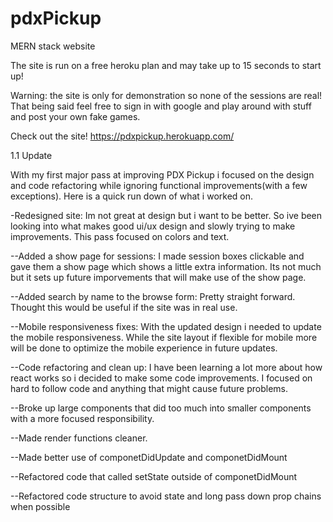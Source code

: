 # pdxPickup
MERN stack website

The site is run on a free heroku plan and may take up to 15 seconds to start up!

Warning: the site is only for demonstration so none of the sessions are real! That being said feel free to sign in with google and play around with stuff and post your own fake games.

Check out the site!
https://pdxpickup.herokuapp.com/


1.1 Update

With my first major pass at improving PDX Pickup i focused on the design and code refactoring while ignoring functional improvements(with a few exceptions). Here is a quick run down of what i worked on.

-Redesigned site: Im not great at design but i want to be better. So ive been looking into what makes good ui/ux design and slowly trying   to make improvements. This pass focused on colors and text.

--Added a show page for sessions: I made session boxes clickable and gave them a show page which shows a little extra information. Its not    much but it sets up future imporvements that will make use of the show page.

--Added search by name to the browse form: Pretty straight forward. Thought this would be useful if the site was in real use.

--Mobile responsiveness fixes: With the updated design i needed to update the mobile responsiveness. While the site layout if flexible for mobile more will be done to optimize the mobile experience in future updates.

--Code refactoring and clean up: I have been learning a lot more about how react works so i decided to make some code improvements. I focused on hard to follow code and anything that might cause future problems.

--Broke up large components that did too much into smaller components with a more focused responsibility.

  --Made render functions cleaner.

  --Made better use of componetDidUpdate and componetDidMount

  --Refactored code that called setState outside of componetDidMount

  --Refactored code structure to avoid state and long pass down prop chains when possible
  
